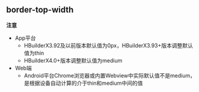 ## border-top-width


<!-- CSSJSON.border-top-width.description -->

<!-- CSSJSON.border-top-width.syntax -->

<!-- CSSJSON.border-top-width.values -->

<!-- CSSJSON.border-top-width.defaultValue -->

**注意**
- App平台
	+ HBuilderX3.92及以前版本默认值为0px，HBuilderX3.93+版本调整默认值为thin
	+ HBuilderX4.0+版本调整默认值为medium
- Web端
	+ Android平台Chrome浏览器或内置Webview中实际默认值不是medium，是根据设备自动计算的介于thin和medium中间的值

<!-- CSSJSON.border-top-width.unixTags -->

<!-- CSSJSON.border-top-width.compatibility -->

<!-- CSSJSON.border-top-width.example -->

<!-- CSSJSON.border-top-width.reference -->
